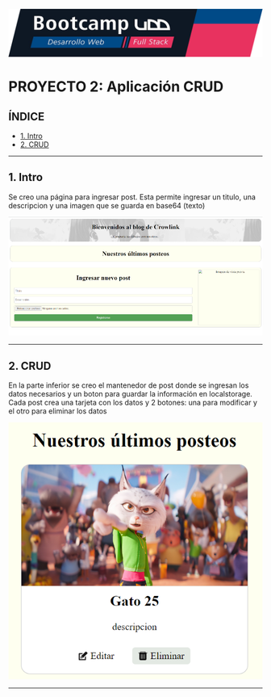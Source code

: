 ![Banner](./imagenes/banner.png)

# PROYECTO 2: Aplicación CRUD

## **ÍNDICE**

* [1. Intro](#1-intro)
* [2. CRUD](#2-demo)

****

## 1. Intro

Se creo una página para ingresar post. Esta permite ingresar un titulo, una descripcion y una imagen que se guarda en base64 (texto)

![](./imagenes/01.png)

****

## 2. CRUD

En la parte inferior se creo el mantenedor de post donde se ingresan los datos necesarios y un boton para guardar la información en localstorage.
Cada post crea una tarjeta con los datos y 2 botones: una para modificar y el otro para eliminar los datos

![imagen](./imagenes/02.png)

****